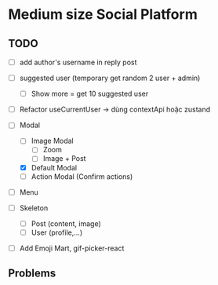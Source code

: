 # Medium size Social Platform

## TODO

- [ ] add author's username in reply post

- [ ] suggested user (temporary get random 2 user + admin)

  - [ ] Show more = get 10 suggested user

- [ ] Refactor useCurrentUser -> dùng contextApi hoặc zustand

- [ ] Modal

  - [ ] Image Modal
    - [ ] Zoom
    - [ ] Image + Post
  - [x] Default Modal
  - [ ] Action Modal (Confirm actions)

- [ ] Menu

- [ ] Skeleton
  - [ ] Post (content, image)
  - [ ] User (profile,...)
- [ ] Add Emoji Mart, gif-picker-react

## Problems
